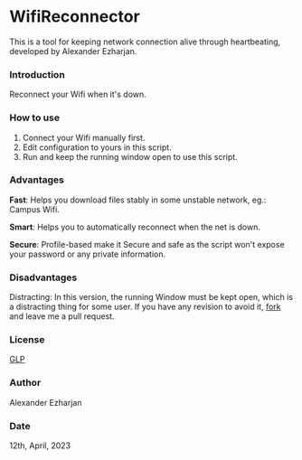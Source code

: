 # WifiReconnector
This is a tool for keeping network connection alive through heartbeating, developed by Alexander Ezharjan.


### Introduction
Reconnect your Wifi when it's down.




### How to use

1. Connect your Wifi manually first.
2. Edit configuration to yours in this script.
3. Run and keep the running window open to use this script.

### Advantages

**Fast**: Helps you download files stably in some unstable network, eg.: Campus Wifi.

**Smart**: Helps you to automatically reconnect when the net is down.

**Secure**: Profile-based make it Secure and safe as the script won't expose your password or any private information.

### Disadvantages

Distracting: In this version, the running Window must be kept open, which is a distracting thing for some user. 
If you have any revision to avoid it, [fork](https://github.com/Ezharjan/WifiReconnector/fork) and leave me a pull request.



### License

[GLP](https://www.gnu.org/licenses/gpl-3.0.en.html)


### Author

Alexander Ezharjan


### Date

12th, April, 2023

